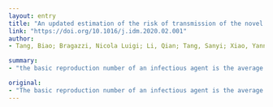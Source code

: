 ```yaml
---
layout: entry
title: "An updated estimation of the risk of transmission of the novel coronavirus (2019-nCov)"
link: "https://doi.org/10.1016/j.idm.2020.02.001"
author:
- Tang, Biao; Bragazzi, Nicola Luigi; Li, Qian; Tang, Sanyi; Xiao, Yanni; Wu, Jianhong

summary:
- "the basic reproduction number of an infectious agent is the average number of infections one case can generate over the course of the infectious period, in a na??ve, uninfected population. The reproduction number has been found to vary, reflecting the dynamics of transmission of the novel coronavirus (2019-nCoV) infection and the case reporting rate. Our previous estimations on the transmission risk need to be revised."

original:
- "The basic reproduction number of an infectious agent is the average number of infections one case can generate over the course of the infectious period, in a na??ve, uninfected population. It is well-known that the estimation of this number may vary due to several methodological issues, including different assumptions and choice of parameters, utilized models, used datasets and estimation period. With the spreading of the novel coronavirus (2019-nCoV) infection, the reproduction number has been found to vary, reflecting the dynamics of transmission of the coronavirus outbreak as well as the case reporting rate. Due to significant variations in the control strategies, which have been changing over time, and thanks to the introduction of detection technologies that have been rapidly improved, enabling to shorten the time from infection/symptoms onset to diagnosis, leading to faster confirmation of the new coronavirus cases, our previous estimations on the transmission risk of the 2019-nCoV need to be revised. By using time-dependent contact and diagnose rates, we refit our previously proposed dynamics transmission model to the data available until January 29th 2020 and re-estimated the effective daily reproduction ratio that better quantifies the evolution of the interventions. We estimated when the effective daily reproduction ratio has fallen below 1 and when the epidemics will peak. Our updated findings suggest that the best measure is persistent and strict self-isolation. The epidemics will continue to grow, and can peak soon with the peak time depending highly on the public health interventions practically implemented."
---
```


